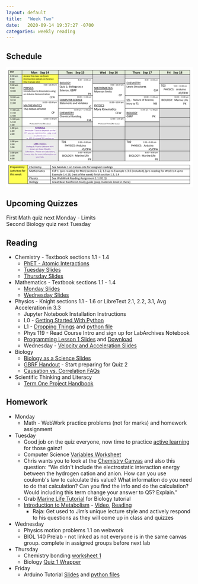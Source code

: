 ```yaml
---
layout: default
title:  "Week Two"
date:   2020-09-14 19:37:27 -0700
categories: weekly reading
---
```

## Schedule

![Week Two Schedule](/assets/w2schedule.jpeg)

## Upcoming Quizzes

First Math quiz next Monday - Limits  
Second Biology quiz next Tuesday

## Reading

- Chemistry - Textbook sections 1.1 - 1.4
	- [PhET - Atomic Interactions](https://phet.colorado.edu/en/simulation/atomic-interactions)
	- [Tuesday Slides](https://canvas.ubc.ca/courses/62920/files/9619744/download?wrap=1)
	- [Thursday Slides](https://canvas.ubc.ca/courses/62920/files/9653726/download?wrap=1)
- Mathematics - Textbook sections 1.1 - 1.4
	- [Monday Slides](https://canvas.ubc.ca/courses/62921/files/9597518/download?wrap=1)
	- [Wednesday Slides](https://canvas.ubc.ca/courses/62921/files/9634262/download?wrap=1)
- Physics - Knight sections 1.1 - 1.6 or LibreText 2.1, 2.2, 3.1, Avg Acceleration in 3.3
	- Jupyter Notebook Installation Instructions
	- L0 - [Getting Started With Python](https://canvas.ubc.ca/courses/62922/files/9549837/download)
	- L1 - [Dropping Things](https://canvas.ubc.ca/courses/62922/files/9603717/download) and [python file](https://canvas.ubc.ca/courses/62922/files/9573700/download?wrap=1)
	- Phys 119 - Read Course Intro and sign up for LabArchives Notebook
	- [Programming Lesson 1 Slides](https://canvas.ubc.ca/courses/62922/files/9603717/download) and [Download](https://canvas.ubc.ca/courses/62922/files/9615729/download?wrap=1)
	- Wednesday - [Velocity and Acceleration Slides](https://canvas.ubc.ca/courses/62922/files/9640621/download)
- Biology 
	- [Biology as a Science Slides](https://canvas.ubc.ca/courses/62806/files/9211258/download?wrap=1)
	- [GBRF Handout](https://canvas.ubc.ca/courses/62806/files/9176463/download?wrap=1) - Start preparing for Quiz 2
	- [Causation vs. Correlation FAQs](https://canvas.ubc.ca/courses/62806/files/9211258/download?wrap=1) 
- Scientific Thinking and Literacy
	- [Term One Project Handbook](https://canvas.ubc.ca/courses/62807/files/9663802/download?download_frd=1)

## Homework
- Monday
	- Math - WebWork practice problems (not for marks) and homework assignment 
- Tuesday
	- Good job on the quiz everyone, now time to practice [active learning](https://canvas.ubc.ca/courses/62806/files/9211258/download?wrap=1) for those gainz!
	- Computer Science [Variables Worksheet](https://canvas.ubc.ca/courses/62922/files/9615729/download?wrap=1)
	- Chris wants you to look at the [Chemistry Canvas](https://canvas.ubc.ca/courses/62920) and also this question: “We didn't include the electrostatic interaction energy between the hydrogen cation and anion.  How can you use coulomb's law to calculate this value?  What information do you need to do that calculation?  Can you find the info and do the calculation?  Would including this term change your answer to Q5?  Explain.”
	- Grab [Marine Life Tutorial](https://canvas.ubc.ca/courses/62806/files/9594370/download?wrap=1) for Biology tutorial
	- [Introduction to Metabolism](https://canvas.ubc.ca/courses/62806/pages/introduction-to-metabolism?module_item_id=2377104) - [Video](https://a11224-8407206.cluster222.canvas-user-content.com/courses/11224~62806/files/11224~8407206/course%20files/Overview%20of%20metabolism/Overview%20of%20metabolism%20%28Published%29/index.html?download=1&inline=1&sf_verifier=eyJ0eXAiOiJKV1QiLCJhbGciOiJIUzUxMiJ9.eyJ1c2VyX2lkIjoiMTEyMjQwMDAwMDAwMzkxMzA3Iiwicm9vdF9hY2NvdW50X2lkIjoiMTEyMjQwMDAwMDAwMDAwMDAxIiwib2F1dGhfaG9zdCI6ImNhbnZhcy51YmMuY2EiLCJyZXR1cm5fdXJsIjpudWxsLCJmYWxsYmFja191cmwiOiJodHRwczovL2NhbnZhcy51YmMuY2EvY291cnNlcy82MjgwNi9maWxlcy84NDA3MjA2L2Rvd25sb2FkP2ZhbGxiYWNrX3RzPTE2MDAyMDYxMTkiLCJleHAiOjE2MDAyMDY0MTl9.1-usHJaxKBOgKeZQPjEONqvFbRMsVPb-gcTpwqdv2GjZab2K3RVWa9WdDnt4RGJDQnVU_xvsJN0McD9L7i_Qdw), [Reading](https://www.khanacademy.org/science/high-school-biology/hs-energy-and-transport/hs-introduction-to-metabolism/a/overview-of-metabolism)
		- Raja: Get used to Jim’s unique lecture style and actively respond to his questions as they will come up in class and quizzes
- Wednesday
	- Physics motion problems 1.1 on webwork 
	- BIOL 140 Prelab - not linked as not everyone is in the same canvas group. complete in assigned groups before next lab
- Thursday
	- Chemistry bonding [worksheet 1](https://canvas.ubc.ca/courses/62920/files/9654436/download?wrap=1)
	- Biology [Quiz 1 Wrapper](https://canvas.ubc.ca/courses/62806/assignments/682446)
- Friday
	- Arduino Tutorial [Slides](https://canvas.ubc.ca/courses/62922/files/9631639/download) and [python files](https://canvas.ubc.ca/courses/62922/pages/module-1-tutorial-worksheets-and-solutions?module_item_id=2077995)
